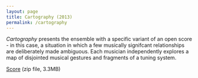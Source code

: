 ```yaml
---
layout: page
title: Cartography (2013)
permalink: /cartography
---
```


*Cartography* presents the ensemble with a specific variant of an open score - in this case, a situation in which a few musically signifcant relationships are deliberately made ambiguous. Each musician independently explores a map of disjointed musical gestures and fragments of a tuning system.

[Score](https://dl.dropboxusercontent.com/u/4328598/fredrik_wallberg_selected_works/cartography.zip) (zip file, 3.3MB)